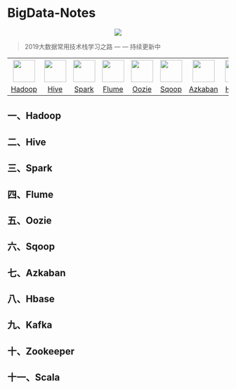 # BigData-Notes



<div align="center"> <img src="https://github.com/heibaiying/BigData-Notes/blob/master/pictures/bigdata-notes-icon.png"/> </div>



> 2019大数据常用技术栈学习之路 — — 持续更新中



<table>
    <tr>
      <th><img width="50px" src="https://github.com/heibaiying/BigData-Notes/blob/master/pictures/hadoop.jpg"></th>
      <th><img width="50px" src="https://github.com/heibaiying/BigData-Notes/blob/master/pictures/hive.jpg"></th>
      <th><img width="50px" src="https://github.com/heibaiying/BigData-Notes/blob/master/pictures/spark.jpg"></th>
      <th><img width="50px" src="https://github.com/heibaiying/BigData-Notes/blob/master/pictures/flume.png"></th>
      <th><img width="50px" src="https://github.com/heibaiying/BigData-Notes/blob/master/pictures/oozie.jpg"></th>
      <th><img width="50px" src="https://github.com/heibaiying/BigData-Notes/blob/master/pictures/azkaban.png"></th>
      <th><img width="50px" src="https://github.com/heibaiying/BigData-Notes/blob/master/pictures/sqoop.png"></th>
      <th><img width="50px" src="https://github.com/heibaiying/BigData-Notes/blob/master/pictures/hbase.png"></th>
      <th><img width="50px" src="https://github.com/heibaiying/BigData-Notes/blob/master/pictures/kafka.png"></th>
      <th><img width="50px" src="https://github.com/heibaiying/BigData-Notes/blob/master/pictures/zookeeper.jpg"></th>
      <th><img width="50px" src="https://github.com/heibaiying/BigData-Notes/blob/master/pictures/scala.jpg"></th>
    </tr>
    <tr>
      <td align="center"><a href="https://github.com/heibaiying/BigData-Notes#一hadoop">Hadoop</a></td>
      <td align="center"><a href="https://github.com/heibaiying/BigData-Notes#二hvie">Hive</a></td>
      <td align="center"><a href="https://github.com/heibaiying/BigData-Notes#三spark">Spark</a></td>
      <td align="center"><a href="https://github.com/heibaiying/BigData-Notes#四flume">Flume</a></td>
      <td align="center"><a href="https://github.com/heibaiying/BigData-Notes#五oozie">Oozie</a></td>
      <td align="center"><a href="https://github.com/heibaiying/BigData-Notes#六sqoop">Sqoop</a></td>
      <td align="center"><a href="https://github.com/heibaiying/BigData-Notes#七azkaban">Azkaban</a></td>
      <td align="center"><a href="https://github.com/heibaiying/BigData-Notes#八hbase">Hbase</a></td>
      <td align="center"><a href="https://github.com/heibaiying/BigData-Notes#九kafka">Kafka</a></td>
      <td align="center"><a href="https://github.com/heibaiying/BigData-Notes#十zookeeper">Zookeeper</a></td>
      <td align="center"><a href="https://github.com/heibaiying/BigData-Notes#十一scala">Scala</a></td>
    </tr>
  </table>



## 一、Hadoop
## 二、Hive
## 三、Spark
## 四、Flume
## 五、Oozie
## 六、Sqoop
## 七、Azkaban
## 八、Hbase
## 九、Kafka
## 十、Zookeeper
## 十一、Scala

